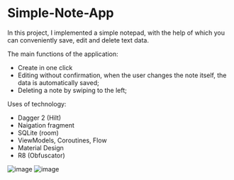# Simple-Note-App

In this project, I implemented a simple notepad, with the help of which you can conveniently save, edit and delete text data.

The main functions of the application:
- Create in one click
- Editing without confirmation, when the user changes the note itself, the data is automatically saved;
- Deleting a note by swiping to the left;

Uses of technology:
- Dagger 2 (Hilt)
- Naigation fragment
- SQLite (room)
- ViewModels, Coroutines, Flow
- Material Design
- R8 (Obfuscator)

![image](https://user-images.githubusercontent.com/52855607/206866842-1ca15713-848e-4cd2-8961-649028074089.png)
![image](https://user-images.githubusercontent.com/52855607/206866849-0e717e7c-41d0-4ba9-a77d-f739da427615.png)

